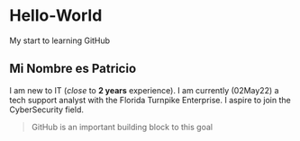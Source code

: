 # Hello-World
My start to learning GitHub
## Mi Nombre es Patricio
I am new to IT (*close* to **2 years** experience). I am currently (02May22) a tech support analyst with the Florida Turnpike Enterprise. I aspire to join the CyberSecurity field.
> GitHub is an important building block to this goal
